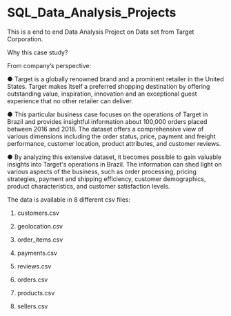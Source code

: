 # SQL_Data_Analysis_Projects
This is a end to end Data Analysis Project on Data set from Target Corporation.

Why this case study?

From company’s perspective:
 
 
 ● Target is a globally renowned brand and a prominent retailer in the United States.
Target makes itself a preferred shopping destination by offering outstanding value,
inspiration, innovation and an exceptional guest experience that no other retailer can
deliver.


 ● This particular business case focuses on the operations of Target in Brazil and provides
insightful information about 100,000 orders placed between 2016 and 2018. The
dataset offers a comprehensive view of various dimensions including the order status,
price, payment and freight performance, customer location, product attributes, and
customer reviews.


 ● By analyzing this extensive dataset, it becomes possible to gain valuable insights into
Target's operations in Brazil. The information can shed light on various aspects of the
business, such as order processing, pricing strategies, payment and shipping efficiency,
customer demographics, product characteristics, and customer satisfaction levels.





The data is available in 8 different csv files:
1. customers.csv
2. geolocation.csv
   
3. order_items.csv
   
3. payments.csv
   
4. reviews.csv
    
5. orders.csv
    
6. products.csv
    
7. sellers.csv

